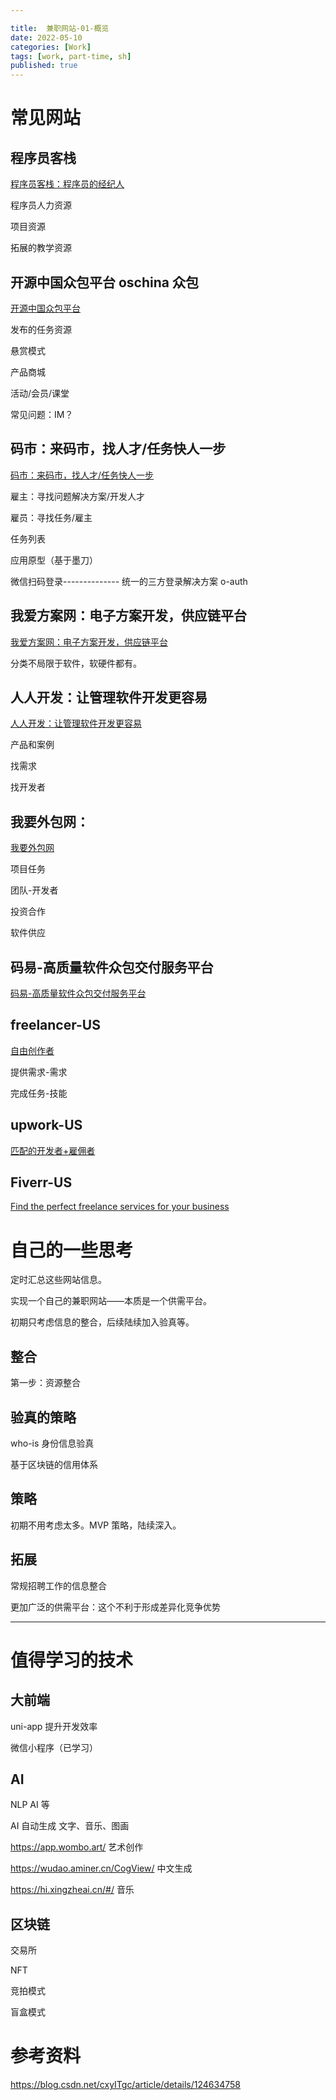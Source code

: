 ```yaml
---

title:  兼职网站-01-概览
date: 2022-05-10
categories: [Work]
tags: [work, part-time, sh]
published: true
---
```


# 常见网站

## 程序员客栈

[程序员客栈：程序员的经纪人](https://www.proginn.com/)

程序员人力资源

项目资源

拓展的教学资源

## 开源中国众包平台 oschina 众包

[开源中国众包平台](https://zb.oschina.net/)

发布的任务资源

悬赏模式

产品商城

活动/会员/课堂

常见问题：IM？

## 码市：来码市，找人才/任务快人一步

[码市：来码市，找人才/任务快人一步](https://codemart.com/)

雇主：寻找问题解决方案/开发人才

雇员：寻找任务/雇主

任务列表

应用原型（基于墨刀）

微信扫码登录-------------- 统一的三方登录解决方案 o-auth

## 我爱方案网：电子方案开发，供应链平台

[我爱方案网：电子方案开发，供应链平台](http://www.52solution.com/kb)

分类不局限于软件，软硬件都有。

## 人人开发：让管理软件开发更容易

[人人开发：让管理软件开发更容易](http://www.rrkf.com/)

产品和案例

找需求

找开发者

## 我要外包网：

[我要外包网](http://www.51waibao.net)

项目任务

团队-开发者

投资合作

软件供应

## 码易-高质量软件众包交付服务平台

[码易-高质量软件众包交付服务平台](https://www.mayigeek.com/)

## freelancer-US

[自由创作者](https://www.freelancer.cn/)

提供需求-需求

完成任务-技能

## upwork-US

[匹配的开发者+雇佣者](https://www.upwork.com/)

## Fiverr-US

[Find the perfect freelance services for your business](https://www.fiverr.com/)

# 自己的一些思考

定时汇总这些网站信息。

实现一个自己的兼职网站——本质是一个供需平台。

初期只考虑信息的整合，后续陆续加入验真等。

## 整合

第一步：资源整合

## 验真的策略

who-is 身份信息验真

基于区块链的信用体系

## 策略

初期不用考虑太多。MVP 策略，陆续深入。

## 拓展

常规招聘工作的信息整合

更加广泛的供需平台：这个不利于形成差异化竞争优势

-----------------------------------------

# 值得学习的技术

## 大前端

uni-app 提升开发效率

微信小程序（已学习）

## AI

NLP AI 等

AI 自动生成 文字、音乐、图画

https://app.wombo.art/  艺术创作

https://wudao.aminer.cn/CogView/  中文生成

https://hi.xingzheai.cn/#/ 音乐

## 区块链

交易所

NFT 

竞拍模式

盲盒模式

# 参考资料

https://blog.csdn.net/cxyITgc/article/details/124634758

